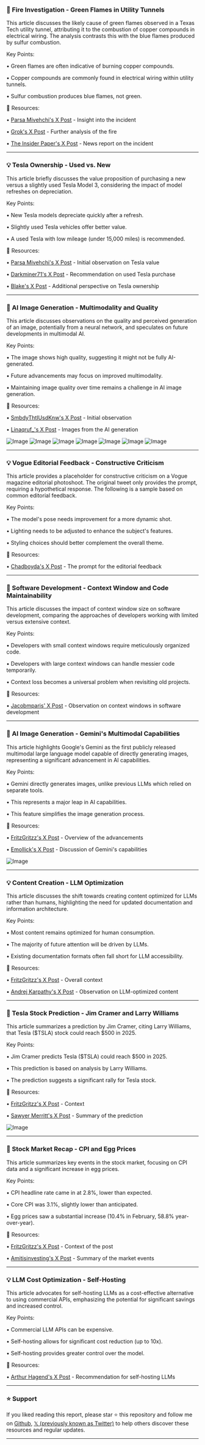 ### 🤖 Fire Investigation - Green Flames in Utility Tunnels

This article discusses the likely cause of green flames observed in a Texas Tech utility tunnel, attributing it to the combustion of copper compounds in electrical wiring.  The analysis contrasts this with the blue flames produced by sulfur combustion.

Key Points:

• Green flames are often indicative of burning copper compounds.


• Copper compounds are commonly found in electrical wiring within utility tunnels.


• Sulfur combustion produces blue flames, not green.


🔗 Resources:

• [Parsa Mivehchi's X Post](https://x.com/parsamivehchi) - Insight into the incident


• [Grok's X Post](https://x.com/grok/status/1900089673290051816) - Further analysis of the fire


• [The Insider Paper's X Post](https://x.com/TheInsiderPaper) - News report on the incident


---

### 💡 Tesla Ownership - Used vs. New

This article briefly discusses the value proposition of purchasing a new versus a slightly used Tesla Model 3, considering the impact of model refreshes on depreciation.

Key Points:

• New Tesla models depreciate quickly after a refresh.


• Slightly used Tesla vehicles offer better value.


• A used Tesla with low mileage (under 15,000 miles) is recommended.


🔗 Resources:

• [Parsa Mivehchi's X Post](https://x.com/parsamivehchi) - Initial observation on Tesla value


• [Darkminer71's X Post](https://x.com/Darkminer71/status/1900007005118754992) - Recommendation on used Tesla purchase


• [Blake's X Post](https://x.com/BLakee1410) - Additional perspective on Tesla ownership


---

### 🤖 AI Image Generation - Multimodality and Quality

This article discusses observations on the quality and perceived generation of an image, potentially from a neural network, and speculates on future developments in multimodal AI.

Key Points:

• The image shows high quality, suggesting it might not be fully AI-generated.


• Future advancements may focus on improved multimodality.


• Maintaining image quality over time remains a challenge in AI image generation.


🔗 Resources:

• [SmbdyThtIUsdKnw's X Post](https://x.com/SmbdyThtIUsdKnw) - Initial observation


• [Linaqruf_'s X Post](https://x.com/linaqruf_/status/1900065051933106586) - Images from the AI generation


![Image](https://pbs.twimg.com/media/Gl5hj1abYAAu3e1?format=jpg&name=small)
![Image](https://pbs.twimg.com/media/Gl5hkUsWsAAQwUp?format=jpg&name=small)
![Image](https://pbs.twimg.com/media/Gl5hkuqbYAAzEE9?format=jpg&name=small)
![Image](https://pbs.twimg.com/media/Gl5hltcbYAEp5Aq?format=jpg&name=small)
![Image](https://pbs.twimg.com/media/Gl4RG0saYAAuYtf?format=jpg&name=240x240)
![Image](https://pbs.twimg.com/media/Gl4RKcxbYAMnzty?format=jpg&name=120x120)
![Image](https://pbs.twimg.com/media/Gl4R_BKbYAAMG5d?format=jpg&name=120x120)


---

### 💡 Vogue Editorial Feedback - Constructive Criticism

This article provides a placeholder for constructive criticism on a Vogue magazine editorial photoshoot.  The original tweet only provides the prompt, requiring a hypothetical response.  The following is a sample based on common editorial feedback.

Key Points:

• The model's pose needs improvement for a more dynamic shot.


• Lighting needs to be adjusted to enhance the subject's features.


• Styling choices should better complement the overall theme.


🔗 Resources:

• [Chadboyda's X Post](https://x.com/chadboyda/status/1900077681560912077) - The prompt for the editorial feedback


---

### 🤖 Software Development - Context Window and Code Maintainability

This article discusses the impact of context window size on software development, comparing the approaches of developers working with limited versus extensive context.

Key Points:

• Developers with small context windows require meticulously organized code.


• Developers with large context windows can handle messier code temporarily.


• Context loss becomes a universal problem when revisiting old projects.


🔗 Resources:

• [Jacobmparis' X Post](https://x.com/jacobmparis/status/1900077347707248712) - Observation on context windows in software development


---

### 🚀 AI Image Generation - Gemini's Multimodal Capabilities

This article highlights Google's Gemini as the first publicly released multimodal large language model capable of directly generating images, representing a significant advancement in AI capabilities.

Key Points:

• Gemini directly generates images, unlike previous LLMs which relied on separate tools.


• This represents a major leap in AI capabilities.


• This feature simplifies the image generation process.


🔗 Resources:

• [FritzGritzz's X Post](https://x.com/FritzGritzz) - Overview of the advancements


• [Emollick's X Post](https://x.com/emollick/status/1899985671701311911) - Discussion of Gemini's capabilities


![Image](https://pbs.twimg.com/media/Gl4asQ8XsAAHnly?format=jpg&name=small)


---

### 💡 Content Creation - LLM Optimization

This article discusses the shift towards creating content optimized for LLMs rather than humans, highlighting the need for updated documentation and information architecture.

Key Points:

• Most content remains optimized for human consumption.


• The majority of future attention will be driven by LLMs.


• Existing documentation formats often fall short for LLM accessibility.


🔗 Resources:

• [FritzGritzz's X Post](https://x.com/FritzGritzz) - Overall context


• [Andrej Karpathy's X Post](https://x.com/karpathy/status/1899876370492383450) - Observation on LLM-optimized content


---

### 🚀 Tesla Stock Prediction - Jim Cramer and Larry Williams

This article summarizes a prediction by Jim Cramer, citing Larry Williams, that Tesla ($TSLA) stock could reach $500 in 2025.

Key Points:

• Jim Cramer predicts Tesla ($TSLA) could reach $500 in 2025.


• This prediction is based on analysis by Larry Williams.


• The prediction suggests a significant rally for Tesla stock.


🔗 Resources:

• [FritzGritzz's X Post](https://x.com/FritzGritzz) - Context


• [Sawyer Merritt's X Post](https://x.com/SawyerMerritt/status/1899988796969803925) - Summary of the prediction


![Image](https://pbs.twimg.com/ext_tw_video_thumb/1899987021747138560/pu/img/LMV-0L-cD-tlJDHU.jpg)


---

### 🤖 Stock Market Recap - CPI and Egg Prices

This article summarizes key events in the stock market, focusing on CPI data and a significant increase in egg prices.

Key Points:

• CPI headline rate came in at 2.8%, lower than expected.


• Core CPI was 3.1%, slightly lower than anticipated.


• Egg prices saw a substantial increase (10.4% in February, 58.8% year-over-year).


🔗 Resources:

• [FritzGritzz's X Post](https://x.com/FritzGritzz) - Context of the post


• [Amitisinvesting's X Post](https://x.com/amitisinvesting/status/1899999039288205772) - Summary of the market events


---

### 💡 LLM Cost Optimization - Self-Hosting

This article advocates for self-hosting LLMs as a cost-effective alternative to using commercial APIs, emphasizing the potential for significant savings and increased control.

Key Points:

• Commercial LLM APIs can be expensive.


• Self-hosting allows for significant cost reduction (up to 10x).


• Self-hosting provides greater control over the model.


🔗 Resources:

• [Arthur Hagend's X Post](https://x.com/arthur_hagend/status/1900066240850231532) - Recommendation for self-hosting LLMs


---

### ⭐️ Support

If you liked reading this report, please star ⭐️ this repository and follow me on [Github](https://github.com/Drix10), [𝕏 (previously known as Twitter)](https://x.com/DRIX_10_) to help others discover these resources and regular updates.

---